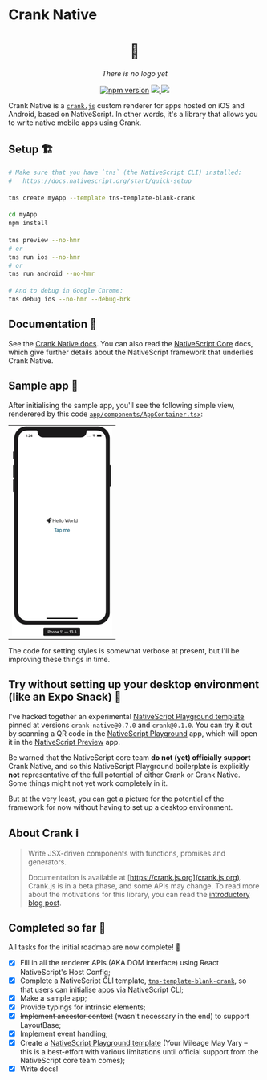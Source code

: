 # Crank Native

<div align="center">
    <h1>🤖</h1>
    <p><em>There is no logo yet</em></p>
</div>

<p align="center">
    <a href="https://badge.fury.io/js/crank-native"><img src="https://badge.fury.io/js/crank-native.svg" alt="npm version" height="18"></a>
    <a href="https://opensource.org/licenses/mit-license.php">
        <img src="https://badges.frapsoft.com/os/mit/mit.png?v=103"/>
    </a>
    <a href="https://twitter.com/intent/follow?screen_name=LinguaBrowse">
        <img src="https://img.shields.io/twitter/follow/LinguaBrowse.svg?style=social&logo=twitter"/>
    </a>
</p>

Crank Native is a [`crank.js`](https://github.com/bikeshaving/crank) custom renderer for apps hosted on iOS and Android, based on NativeScript. In other words, it's a library that allows you to write native mobile apps using Crank.

## Setup 🏗

```sh
# Make sure that you have `tns` (the NativeScript CLI) installed:
#   https://docs.nativescript.org/start/quick-setup

tns create myApp --template tns-template-blank-crank

cd myApp
npm install

tns preview --no-hmr
# or
tns run ios --no-hmr
# or
tns run android --no-hmr

# And to debug in Google Chrome:
tns debug ios --no-hmr --debug-brk
```

## Documentation 📖

See the [Crank Native docs](https://crank-native.netlify.app). You can also read the [NativeScript Core](https://docs.nativescript.org/start/introduction) docs, which give further details about the NativeScript framework that underlies Crank Native.

## Sample app 🎁

After initialising the sample app, you'll see the following simple view, renderered by this code [`app/components/AppContainer.tsx`](https://github.com/shirakaba/tns-template-blank-crank/blob/master/app/components/AppContainer.tsx):

<table>
    <tbody>
        <tr>
            <td align="center" valign="middle">
                <img width="200px" src="/site/hello_world.png"/>
            </td>
        </tr>
    </tbody>
</table>

The code for setting styles is somewhat verbose at present, but I'll be improving these things in time.

## Try without setting up your desktop environment (like an Expo Snack) 📲

I've hacked together an experimental [NativeScript Playground template](https://play.nativescript.org/?template=play-react&id=lwOLY2&v=3) pinned at versions `crank-native@0.7.0` and `crank@0.1.0`. You can try it out by scanning a QR code in the [NativeScript Playground](https://apps.apple.com/us/app/nativescript-playground/id1263543946?ls=1) app, which will open it in the [NativeScript Preview](https://apps.apple.com/us/app/nativescript-preview/id1264484702) app.

Be warned that the NativeScript core team **do not (yet) officially support** Crank Native, and so this NativeScript Playground boilerplate is explicitly **not** representative of the full potential of either Crank or Crank Native. Some things might not yet work completely in it.

But at the very least, you can get a picture for the potential of the framework for now without having to set up a desktop environment.

## About Crank ℹ️

> Write JSX-driven components with functions, promises and generators.
>
> Documentation is available at [https://crank.js.org](crank.js.org). Crank.js is in a beta phase, and some APIs may change. To read more about the motivations for this library, you can read the [introductory blog post](https://crank.js.org/blog/introducing-crank).

## Completed so far 📝

All tasks for the initial roadmap are now complete! 🥳

- [x] Fill in all the renderer APIs (AKA DOM interface) using React NativeScript's Host Config;
- [x] Complete a NativeScript CLI template, [`tns-template-blank-crank`](https://github.com/shirakaba/tns-template-blank-crank), so that users can initialise apps via NativeScript CLI;
- [x] Make a sample app;
- [x] Provide typings for intrinsic elements;
- [x] ~~Implement ancestor context~~ (wasn't necessary in the end) to support LayoutBase;
- [x] Implement event handling;
- [x] Create a [NativeScript Playground template](https://play.nativescript.org/?template=play-react&id=GtKudF&v=10) (Your Mileage May Vary – this is a best-effort with various limitations until official support from the NativeScript core team comes);
- [x] Write docs!

